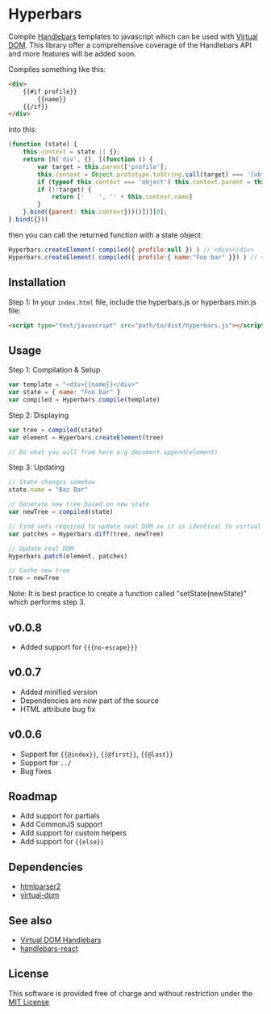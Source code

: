 # Hyperbars
Compile [Handlebars](http://handlebarsjs.com/) templates to javascript which can be used with [Virtual DOM](https://github.com/Matt-Esch/virtual-dom).
This library offer a comprehensive coverage of the Handlebars API and more features will be added soon.

Compiles something like this:
```html
<div>
    {{#if profile}}
        {{name}}
    {{/if}}
</div>
```

into this:
```js
(function (state) {
	this.context = state || {};
	return [h('div', {}, [(function () {
		var target = this.parent['profile'];
		this.context = Object.prototype.toString.call(target) === '[object Object]' ? target : this.parent;
		if (typeof this.context === 'object') this.context.parent = this.parent;
		if (!!target) {
			return ['    ', '' + this.context.name]
		}
	}.bind({parent: this.context}))()])][0];
}.bind({}))
```

then you can call the returned function with a state object:
```js
Hyperbars.createElement( compiled({ profile:null }) ) // <div></div>
Hyperbars.createElement( compiled({ profile:{ name:"Foo bar" }}) ) // <div>Foo bar</div>
```

## Installation
Step 1: In your `index.html` file, include the hyperbars.js or hyperbars.min.js file:
```html
<script type="text/javascript" src="path/to/dist/hyperbars.js"></script>
```

## Usage
Step 1: Compilation & Setup
```js
var template = "<div>{{name}}</div>"
var state = { name: "Foo bar" }
var compiled = Hyperbars.compile(template)
```
Step 2: Displaying
```js
var tree = compiled(state)
var element = Hyperbars.createElement(tree)

// Do what you will from here e.g document.append(element)
```
Step 3: Updating
```js
// State changes somehow
state.name = "Baz Bar"

// Generate new tree based on new state
var newTree = compiled(state)

// Find sets required to update real DOM so it is identical to virtual dom
var patches = Hyperbars.diff(tree, newTree)

// Update real DOM
Hyperbars.patch(element, patches)

// Cache new tree
tree = newTree
```
Note: It is best practice to create a function called "setState(newState)" which performs step 3.

## v0.0.8
* Added support for `{{{no-escape}}}`

## v0.0.7
* Added minified version
* Dependencies are now part of the source
* HTML attribute bug fix

## v0.0.6
* Support for `{{@index}}`, `{{@first}}`, `{{@last}}`
* Support for `../`
* Bug fixes

## Roadmap
* Add support for partials
* Add CommonJS support
* Add support for custom helpers
* Add support for `{{else}}`

## Dependencies
* [htmlparser2](https://github.com/fb55/htmlparser2)
* [virtual-dom](https://github.com/Matt-Esch/virtual-dom)

## See also
* [Virtual DOM Handlebars](https://github.com/jchook/virtual-dom-handlebars)
* [handlebars-react](https://github.com/stevenvachon/handlebars-react)

## License
This software is provided free of charge and without restriction under the [MIT License](LICENSE)